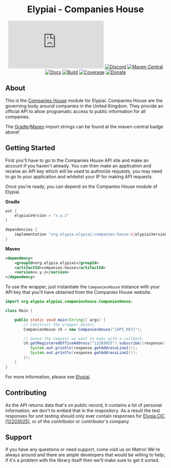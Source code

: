 <div align="center">

# Elypiai - Companies House
[![Matrix]][matrix-community] [![Discord]][discord-guild] [![Maven Central]][maven-page] [![Docs]][documentation] [![Build]][gitlab] [![Coverage]][gitlab] [![Donate]][elypia-donate]
</div>

## About
This is the [Companies House] module for Elypiai.
Companies House are the governing body around companies in the United Kingdom.
They provide an official API to allow programatic access to public information
for all companies.

The [Gradle]/[Maven] import strings can be found at the maven-central badge above!

## Getting Started
First you'll have to go to the Companies House API site and make an account if you haven't already.
You can then make an application and receive an API key which will be used to authorize requests,
you may need to go to your application and whitelist your IP for making API requests.

Once you're ready, you can depend on the Companies House module of Elypiai.

**Gradle**
```gradle
ext {
    elypiaiVersion = "x.y.z"
}

dependencies {
    implementation "org.elypia.elypiai:companies-house:${elypiaiVersion}"
}
```

**Maven**
```xml
<dependency>
    <groupId>org.elypia.elypiai</groupId>
    <artifactId>companies-house</artifactId>
    <version>x.y.z</version>
</dependency>
```

To use the wrapper, just instantiate the `CompaniesHouse` instance with your API key
that you'll have obtained from the Companies House website.

```java
import org.elypia.elypiai.companieshouse.CompaniesHouse;

class Main {

    public static void main(String[] args) {
        // Construct the wrapper object.
        CompaniesHouse ch = new CompaniesHouse("{API_KEY}");

        // Queue the request we want to make with a callback.
        ch.getRegisteredOfficeAddress("12203025").subscribe((response) -> {
           System.out.println(response.getAddressLine1());
           System.out.println(response.getAddressLine2());
        });
    }
}
```

For more information, please see [Elypiai].

## Contributing
As the API returns data that's on public record, it contains a lot of personal information;
we don't to embed that in the respository. As a result the test responses for
unit testing should only ever contain responses for [Elypia CIC (12203025)], or
of the contributor or contributor's company.

## Support
If you have any questions or need support, come visit us on Matrix! We're always around and there are
ample developers that would be willing to help; if it's a problem with the library itself then we'll
make sure to get it sorted.

[matrix-community]: https://matrix.to/#/+elypia:matrix.org "Matrix Invite"
[discord-guild]: https://discord.gg/hprGMaM "Discord Invite"
[maven-page]: https://search.maven.org/artifact/org.elypia.elypiai/cleverbot "Maven Central"
[documentation]: https://elypia.gitlab.io/elypiai/com/elypia/elypiai/cleverbot/package-summary.html "Documentation"
[gitlab]: https://gitlab.com/Elypia/elypiai/commits/master "Repository on GitLab"
[elypia-donate]: https://elypia.org/donate "Donate to Elypia"
[Gradle]: https://gradle.org/ "Depend via Gradle"
[Maven]: https://maven.apache.org/ "Depend via Maven"
[Companies House]: https://developer.companieshouse.gov.uk/api/docs/
[Elypiai]: https://gitlab.com/Elypia/elypiai "Elypiai Repository"
[Elypia CIC (12203025)]: https://find-and-update.company-information.service.gov.uk/company/12203025

[Matrix]: https://img.shields.io/matrix/elypia:matrix.org?logo=matrix "Matrix Shield"
[Discord]: https://discord.com/api/guilds/184657525990359041/widget.png "Discord Shield"
[Maven Central]: https://img.shields.io/maven-central/v/org.elypia.elypiai/cleverbot "Download Shield"
[Docs]: https://img.shields.io/badge/docs-elypiai-blue.svg "Documentation Shield"
[Build]: https://gitlab.com/Elypia/elypiai/badges/master/pipeline.svg "GitLab Build Shield"
[Coverage]: https://gitlab.com/Elypia/elypiai/badges/master/coverage.svg "GitLab Coverage Shield"
[Donate]: https://img.shields.io/badge/donate-elypia-blueviolet "Donate Shield"
